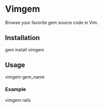# Vimgem

Browse your favorite gem source code in Vim.

## Installation

  gem install vimgem

## Usage

  vimgem gem_name

### Example

  vimgem rails
